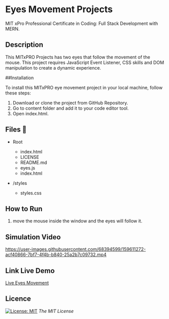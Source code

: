 # Eyes Movement Projects
MIT xPro Professional Certificate in Coding: Full Stack Development with MERN.

<!-- DESCRIPTION -->
## Description
This MITxPRO Projects has two eyes that follow the movement of the mouse. This project requires JavaScript Event Listener, CSS skills and DOM manipulation to create a dynamic experience.

##Installation

To install this MITxPRO eye movement project in your local machine, follow these steps:

1. Download or clone the project from GitHub Repository.
2. Go to content folder and add it to your code editor tool.
3. Open index.html.

## Files 📁
- Root
    - index.html
    - LICENSE
    - README.md
    - eyes.js
    - index.html
 
- /styles
    - styles.css


<!-- RUN -->
## How to Run
1. move the mouse inside the window and the eyes will follow it.

<!-- Video -->
<a name="video"></a>
## Simulation Video
https://user-images.githubusercontent.com/68394599/159611272-acf40866-7bf7-4f4b-b840-25a2b7c09732.mp4

<!-- Link Live Demo -->
## Link Live Demo
[Live Eyes Movement]( https://jgdovis.github.io/MITxPRO-eye-movement/)

<!-- LICENSE -->
## Licence 
[![License: MIT](https://img.shields.io/badge/License-MIT-yellow.svg)](https://opensource.org/licenses/MIT) *The MIT License*
